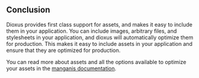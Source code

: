 <!-- # Assets

> ⚠️ Support: Manganis is currently in alpha. API changes are planned and bugs are more likely

Assets are files that are included in the final build of the application. They can be images, fonts, stylesheets, or any other file that is not a source file. Dioxus includes first class support for assets, and provides a simple way to include them in your application and automatically optimize them for production.

Assets in dioxus are also compatible with libraries! If you are building a library, you can include assets in your library and they will be automatically included in the final build of any application that uses your library.

First, you need to add the `manganis` crate to your `Cargo.toml` file:

```sh
cargo add manganis
```

## Including images

To include an asset in your application, you can simply wrap the path to the asset in a `mg!` call. For example, to include an image in your application, you can use the following code:

```rust
{{#include src/doc_examples/assets.rs:images}}
```

You can also optimize, resize, and preload images using the `mg!` macro. Choosing an optimized file type (like WebP) and a reasonable quality setting can significantly reduce the size of your images which helps your application load faster. For example, you can use the following code to include an optimized image in your application:

```rust
{{#include src/doc_examples/assets.rs:optimized_images}}
```

## Including arbitrary files

In dioxus desktop, you may want to include a file with data for your application. You can use the `file` function to include arbitrary files in your application. For example, you can use the following code to include a file in your application:

```rust
{{#include src/doc_examples/assets.rs:arbitrary_files}}
```

These files will be automatically included in the final build of your application, and you can use them in your application as you would any other file.

## Including stylesheets

You can include stylesheets in your application using the `mg!` macro. For example, you can use the following code to include a stylesheet in your application:

```rust
{{#include src/doc_examples/assets.rs:style_sheets}}
```

> The [tailwind guide](../cookbook/tailwind.md) has more information on how to use tailwind with dioxus. -->

## Conclusion

Dioxus provides first class support for assets, and makes it easy to include them in your application. You can include images, arbitrary files, and stylesheets in your application, and dioxus will automatically optimize them for production. This makes it easy to include assets in your application and ensure that they are optimized for production.

You can read more about assets and all the options available to optimize your assets in the [manganis documentation](https://docs.rs/manganis/0.2.2/manganis/).
